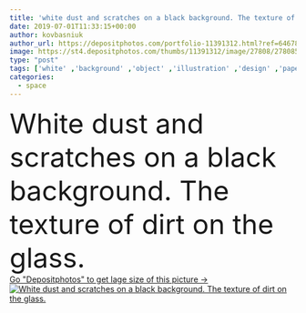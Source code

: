 ```yaml
---
title: 'white dust and scratches on a black background. The texture of dirt on the glass.'
date: 2019-07-01T11:33:15+00:00
author: kovbasniuk
author_url: https://depositphotos.com/portfolio-11391312.html?ref=64678756
image: https://st4.depositphotos.com/thumbs/11391312/image/27808/278085536/api_thumb_450.jpg?forcejpeg=true
type: "post"
tags: ['white' ,'background' ,'object' ,'illustration' ,'design' ,'paper' ,'space' ,'metal' ,'abstract' ,'texture' ,'pattern' ,'black' ,'dark' ,'frame' ,'grunge' ,'grungy' ,'old' ,'retro' ,'rusty' ,'vintage' ,'ink' ,'paint' ,'create' ,'effect' ,'wall' ,'grain' ,'aged' ,'wallpaper' ,'material' ,'textured' ,'damaged' ,'scratch' ,'dirty' ,'surface' ,'rough' ,'dirt' ,'film' ,'sketch' ,'noise' ,'splatter' ,'scratched' ,'scratches' ,'dust' ,'distressed' ,'simply' ,'dusty' ,'chalk' ,'distress' ,'overlay' ]
categories: 
  - space
---
```

<div aling="center">
            <font size="60"> White dust and scratches on a black background. The texture of dirt on the glass.</font>   
</div>
<div>
    <a href='https://st4.depositphotos.com/thumbs/11391312/image/27808/278085536/api_thumb_450.jpg?forcejpeg=true?ref=64678756' target=_blank > Go "Depositphotos" to get lage size of this picture ->
        <img href='https://st4.depositphotos.com/thumbs/11391312/image/27808/278085536/api_thumb_450.jpg?forcejpeg=true?ref=64678756' src='https://st4.depositphotos.com/11391312/27808/i/950/depositphotos_278085536-stock-photo-white-dust-scratches-black-background.jpg?forcejpeg=true' alt='White dust and scratches on a black background. The texture of dirt on the glass.' >
    </a>
</div>
